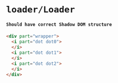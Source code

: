 # `loader/Loader`

#### `Should have correct Shadow DOM structure`

```html
<div part="wrapper">
  <i part="dot dot0">
  </i>
  <i part="dot dot1">
  </i>
  <i part="dot dot2">
  </i>
</div>

```

